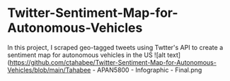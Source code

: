# Twitter-Sentiment-Map-for-Autonomous-Vehicles
In this project, I scraped geo-tagged tweets using Twtter's API to create a sentiment map for autonomous vehicles in the US 
![alt text](https://github.com/ctahabee/Twitter-Sentiment-Map-for-Autonomous-Vehicles/blob/main/Tahabee - APAN5800 - Infographic - Final.png
